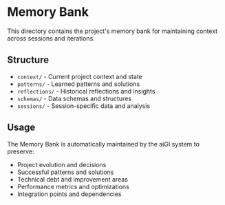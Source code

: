 # Memory Bank

This directory contains the project's memory bank for maintaining context across sessions and iterations.

## Structure

- `context/` - Current project context and state
- `patterns/` - Learned patterns and solutions
- `reflections/` - Historical reflections and insights
- `schemas/` - Data schemas and structures
- `sessions/` - Session-specific data and analysis

## Usage

The Memory Bank is automatically maintained by the aiGI system to preserve:
- Project evolution and decisions
- Successful patterns and solutions
- Technical debt and improvement areas
- Performance metrics and optimizations
- Integration points and dependencies